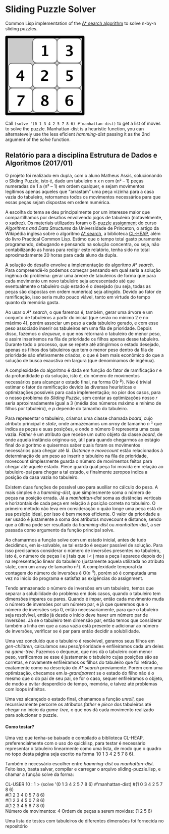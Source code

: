 # Sliding Puzzle Solver

Common Lisp implementation of the [A\* search algorithm](https://en.wikipedia.org/wiki/A*_search_algorithm) to solve n-by-n sliding puzzles.

![8-puzzle example](https://github.com/viniciusd-avila/sliding-puzzle-solver/blob/master/8-puzzle-example.png)

Call `(solve '(0 1 3 4 2 5 7 8 6) #'manhattan-dist)` to get a list of moves to solve the puzzle. Manhattan-dist is a heuristic function, you can alternatevely use the less eficient *hamming-dist* passing it as the 2nd argument of the *solve* function.  

## Relatório para a disciplina Estrutura de Dados e Algoritmos (2017/01)

O projeto foi realizado em dupla, com o aluno Matheus Assis, solucionando o Sliding Puzzle, isto é, dado um tabuleiro n x n com (n² – 1) peças numeradas de 1 a (n² – 1) em ordem qualquer, e sejam movimentos legítimos apenas aqueles que “arrastam” uma peça vizinha para a casa vazia do tabuleiro, retornamos todos os movimentos necessários para que essas peças sejam dispostas em ordem numérica. 

A escolha do tema se deu principalmente por um interesse maior que compartilhamos por desafios envolvendo jogos de tabuleiro (notavelmente, o xadrez). Os materiais utilizados foram o [8-puzzle assignment](http://www.cs.princeton.edu/courses/archive/spring18/cos226/assignments/8puzzle/index.html) do curso _Algorithms and Data Structures_ da Universidade de Princeton, o artigo da Wikipédia inglesa sobre o algoritmo [A* search](https://en.wikipedia.org/wiki/A*_search_algorithm), a biblioteca [CL-HEAP](https://common-lisp.net/project/cl-heap/), além do livro Practical Common Lisp. Estimo que o tempo total gasto puramente programando, debugando e pensando na solução concentra, ou seja, não contabilizando as horas para redigir este relatório, tenha sido no total aproximadamente 20 horas para cada aluno da dupla. 

A solução do desafio envolve a implementação do algoritmo _A* search_. Para compreendê-lo podemos começar pensando em qual seria a solução ingênua do problema: gerar uma árvore de tabuleiros de forma que para cada movimento um novo tabuleiro seja acrescentado até que eventualmente o tabuleiro cujo estado é o desejado (ou seja, todas as peças são dispostas em ordem numérica) seja atingido. Devido ao fator de ramificação, isso seria muito pouco viável, tanto em virtude do tempo quanto da memória gasta.  

Ao usar o _A* search_, o que faremos é, também, gerar uma árvore e um conjunto de tabuleiros a partir do inicial (que serão no mínimo 2 e no máximo 4), porém associar um peso a cada tabuleiro gerado, e com esse peso associado inserir os tabuleiros em uma fila de prioridade. Depois disso, fazemos o _dequeue_, o que nos retornará o tabuleiro de menor peso, e assim inseriremos na fila de prioridade os filhos apenas desse tabuleiro. Durante todo o processo, que se repete até atingirmos o estado desejado, apenas os filhos dos tabuleiros que tem o menor peso dentro da fila de prioridade são efetivamente criados, o que é bem mais econômico do que a solução de busca exaustiva em largura (que denominamos de ingênua). 

A complexidade do algoritmo é dada em função do fator de ramificação r e da profundidade p da solução, isto é, do número de movimentos necessários para alcançar o estado final, na forma O(_r_ <sup>p</sup>). Não é trivial estimar o fator de ramificação devido às diversas heurísticas e optimizações possíveis para cada implementação; no pior dos casos, para o nosso problema do _Sliding Puzzle_, sem contar as optimizações nosso _r_ seria aproximadamente igual a 3 (média dos números máximo e mínimo de filhos por tabuleiro), e _p_ depende do tamanho do tabuleiro. 

Para representar o tabuleiro, criamos uma classe chamada _board_, cujo atributo principal é _state_, onde armazenamos um _array_ de tamanho _n_ ² que indica as peças e suas posições, e onde o número 0 representa uma casa vazia. _Father_ é um atributo que recebe um outro objeto da classe _board_, de onde aquela instância originou-se, útil para quando chegarmos ao estágio final do algoritmo e quisermos saber quais foram os movimentos necessários para chegar até lá. _Distance_ e _movecount_ estão relacionados à determinação de um peso ao inserir o tabuleiro na fila de prioridade, movecount simplesmente guarda o número de movimentos feitos para chegar até aquele estado. Piece guarda qual peça foi movida em relação ao tabuleiro-pai para chegar a tal estado, e finalmente zeropos indica a posição da casa vazia no tabuleiro. 

Existem duas funções de possível uso para auxiliar no cálculo do peso. A mais simples é a _hamming-dist_, que simplesmente soma o número de peças na posição errada. Já a _manhattan-dist_ soma as distâncias verticais e horizontais de cada peça em relação à posição correta no tabuleiro. O primeiro método não leva em consideração o quão longe uma peça está de sua posição ideal, por isso é bem menos eficiente. O valor da prioridade a ser usado é justamente a soma dos atributos movecount e distance, sendo que a última pode ser resultado da _hamming-dist_ ou _manhattan-dist_, a ser passada como argumento da função principal solve. 

Ao chamarmos a função solve com um estado inicial, antes de tudo decidimos, em is-solvable, se tal estado é sequer passível de solução. Para isso precisamos considerar o número de inversões presentes no tabuleiro, isto é, o número de peças i e j tais que i < j mas a peça i aparece depois do j na representação linear do tabuleiro (justamente aquela utilizada no atributo state, com um array de tamanho n²). A complexidade temporal da contagem do número de inversões é O(_n_ <sup>4</sup>), porém só é computada uma vez no início do programa e satisfaz as exigências do assignment. 

Tendo armazenado o número de inversões em um tabuleiro, temos que separar a solubilidade do problema em dois casos, quando o tabuleiro tem dimensões ímpares ou pares. Quando é ímpar, então cada movimento muda o número de inversões por um número par, e já que queremos que o número de inversões seja 0, então necessariamente, para que o tabuleiro seja resolvível, então já desde o início deve haver um número par de inversões. Já se o tabuleiro tem dimensão par, então temos que considerar também a linha em que a casa vazia está presente e adicionar ao número de inversões, verificar se é par para então decidir a solubilidade. 

Uma vez concluído que o tabuleiro é resolvível, geramos seus filhos em _gen-children_, calculamos seu peso/prioridade e enfileiramos cada um deles na _game-tree_. Fazemos o dequeue, que nos dá o tabuleiro com menor peso, verificamos se esse é justamente o tabuleiro cujas posições são as corretas, e novamente enfileiramos os filhos do tabuleiro que foi retirado, exatamente como na descrição do _A* search_ previamente. Porém com uma optimização, checamos em _is-grandparent_ se o estado do filho não é o mesmo que o do pai de seu pai, se for o caso, sequer enfileiramos o objeto, de modo a evitar desperdício de tempo, memória, e talvez até problemas com loops infinitos.  

Uma vez alcançado o estado final, chamamos a função _unroll_, que recursivamente percorre os atributos _father_ e _piece_ dos tabuleiros até chegar no início da _game-tree_, o que nos dá cada movimento realizado para solucionar o puzzle. 

#### Como testar? 

Uma vez que tenha-se baixado e compilado a biblioteca CL-HEAP, preferencialmente com o uso do quicklisp, para testar é necessário representar o tabuleiro linearmente como uma lista, de modo que o quadro no topo desta página seja escrito na forma ‘(0 1 3 4 2 5 7 8 6). 
 
Também é necessário escolher entre _hamming-dist_ ou _manhattan-dist_. Feito isso, basta salvar, compilar e carregar o arquivo sliding-puzzle.lisp, e chamar a função solve da forma: 

CL-USER 10 : 1 > (solve '(0 1 3 4 2 5 7 8 6) #'manhattan-dist) 
#(1 0 3 4 2 5 7 8 6)  
#(1 2 3 4 0 5 7 8 6)  
#(1 2 3 4 5 0 7 8 6)  
#(1 2 3 4 5 6 7 8 0)  
Número de movimentos: 4 
Ordem de peças a serem movidas: (1 2 5 6) 
 
Uma lista de testes com tabuleiros de diferentes dimensões foi fornecida no repositório 
